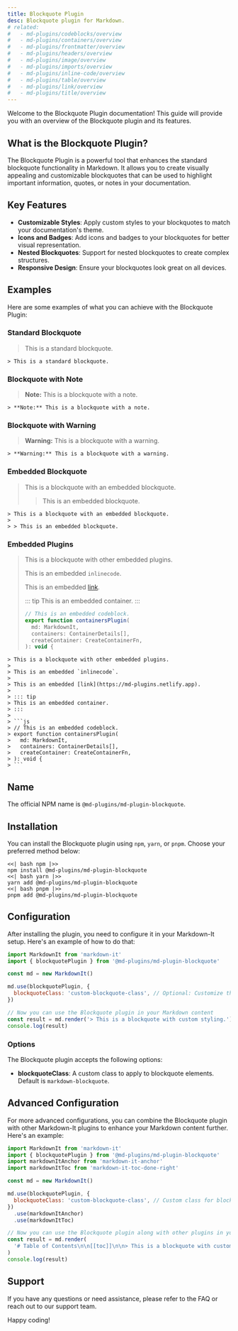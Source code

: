 ```yaml
---
title: Blockquote Plugin
desc: Blockquote plugin for Markdown.
# related:
#   - md-plugins/codeblocks/overview
#   - md-plugins/containers/overview
#   - md-plugins/frontmatter/overview
#   - md-plugins/headers/overview
#   - md-plugins/image/overview
#   - md-plugins/imports/overview
#   - md-plugins/inline-code/overview
#   - md-plugins/table/overview
#   - md-plugins/link/overview
#   - md-plugins/title/overview
---
```


Welcome to the Blockquote Plugin documentation! This guide will provide you with an overview of the Blockquote plugin and its features.

## What is the Blockquote Plugin?

The Blockquote Plugin is a powerful tool that enhances the standard blockquote functionality in Markdown. It allows you to create visually appealing and customizable blockquotes that can be used to highlight important information, quotes, or notes in your documentation.

## Key Features

- **Customizable Styles**: Apply custom styles to your blockquotes to match your documentation's theme.
- **Icons and Badges**: Add icons and badges to your blockquotes for better visual representation.
- **Nested Blockquotes**: Support for nested blockquotes to create complex structures.
- **Responsive Design**: Ensure your blockquotes look great on all devices.

## Examples

Here are some examples of what you can achieve with the Blockquote Plugin:

### Standard Blockquote

> This is a standard blockquote.

```markup
> This is a standard blockquote.
```

### Blockquote with Note

> **Note:** This is a blockquote with a note.

```markup
> **Note:** This is a blockquote with a note.
```

### Blockquote with Warning

> **Warning:** This is a blockquote with a warning.

```markup
> **Warning:** This is a blockquote with a warning.
```

### Embedded Blockquote

> This is a blockquote with an embedded blockquote.
>
> > This is an embedded blockquote.

```markup
> This is a blockquote with an embedded blockquote.
>
> > This is an embedded blockquote.
```

### Embedded Plugins

> This is a blockquote with other embedded plugins.
>
> This is an embedded `inlinecode`.
>
> This is an embedded [link](https://md-plugins.netlify.app).
>
> ::: tip
> This is an embedded container.
> :::
>
> ```js
> // This is an embedded codeblock.
> export function containersPlugin(
>   md: MarkdownIt,
>   containers: ContainerDetails[],
>   createContainer: CreateContainerFn,
> ): void {
> ```

````markup
> This is a blockquote with other embedded plugins.
>
> This is an embedded `inlinecode`.
>
> This is an embedded [link](https://md-plugins.netlify.app).
>
> ::: tip
> This is an embedded container.
> :::
>
> ```js
> // This is an embedded codeblock.
> export function containersPlugin(
>   md: MarkdownIt,
>   containers: ContainerDetails[],
>   createContainer: CreateContainerFn,
> ): void {
> ```
````

## Name

The official NPM name is `@md-plugins/md-plugin-blockquote`.

## Installation

You can install the Blockquote plugin using `npm`, `yarn`, or `pnpm`. Choose your preferred method below:

```tabs
<<| bash npm |>>
npm install @md-plugins/md-plugin-blockquote
<<| bash yarn |>>
yarn add @md-plugins/md-plugin-blockquote
<<| bash pnpm |>>
pnpm add @md-plugins/md-plugin-blockquote
```

## Configuration

After installing the plugin, you need to configure it in your Markdown-It setup. Here's an example of how to do that:

```javascript
import MarkdownIt from 'markdown-it'
import { blockquotePlugin } from '@md-plugins/md-plugin-blockquote'

const md = new MarkdownIt()

md.use(blockquotePlugin, {
  blockquoteClass: 'custom-blockquote-class', // Optional: Customize the blockquote class
})

// Now you can use the Blockquote plugin in your Markdown content
const result = md.render('> This is a blockquote with custom styling.')
console.log(result)
```

### Options

The Blockquote plugin accepts the following options:

- **blockquoteClass**: A custom class to apply to blockquote elements. Default is `markdown-blockquote`.

## Advanced Configuration

For more advanced configurations, you can combine the Blockquote plugin with other Markdown-It plugins to enhance your Markdown content further. Here's an example:

```js
import MarkdownIt from 'markdown-it'
import { blockquotePlugin } from '@md-plugins/md-plugin-blockquote'
import markdownItAnchor from 'markdown-it-anchor'
import markdownItToc from 'markdown-it-toc-done-right'

const md = new MarkdownIt()

md.use(blockquotePlugin, {
  blockquoteClass: 'custom-blockquote-class', // Custom class for blockquotes
})
  .use(markdownItAnchor)
  .use(markdownItToc)

// Now you can use the Blockquote plugin along with other plugins in your Markdown content
const result = md.render(
  '# Table of Contents\n\n[[toc]]\n\n> This is a blockquote with custom styling.',
)
console.log(result)
```

## Support

If you have any questions or need assistance, please refer to the FAQ or reach out to our support team.

Happy coding!
